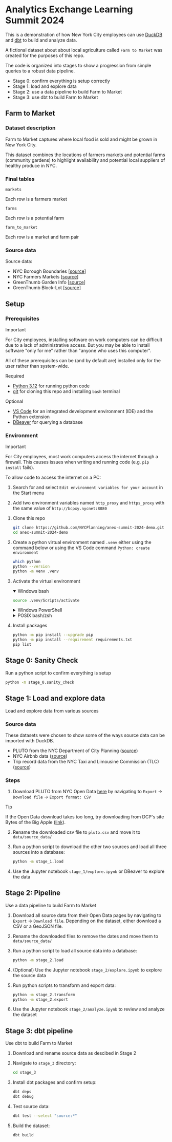 # Analytics Exchange Learning Summit 2024

This is a demonstration of how New York City employees can use [DuckDB](https://duckdb.org/) and [dbt](https://docs.getdbt.com/) to build and analyze data.

A fictional dataset about about local agriculture called `Farm to Market` was created for the purposes of this repo.

The code is organized into stages to show a progression from simple queries to a robust data pipeline.

- Stage 0: confirm everything is setup correctly
- Stage 1: load and explore data
- Stage 2: use a data pipeline to build Farm to Market
- Stage 3: use dbt to build Farm to Market

## Farm to Market

### Dataset description

Farm to Market captures where local food is sold and might be grown in New York City.

This dataset combines the locations of farmers markets and potential farms (community gardens) to highlight availability and potential local suppliers of healthy produce in NYC.

### Final tables

`markets`

Each row is a farmers market

`farms`

Each row is a potential farm

`farm_to_market`

Each row is a market and farm pair

### Source data

Source data:

- NYC Borough Boundaries [[source](https://data.cityofnewyork.us/City-Government/Borough-Boundaries/tqmj-j8zm)]
- NYC Farmers Markets [[source](https://data.cityofnewyork.us/Health/NYC-Farmers-Markets/8vwk-6iz2/about_data)]
- GreenThumb Garden Info [[source](https://data.cityofnewyork.us/dataset/GreenThumb-Garden-Info/p78i-pat6/about_data)]
- GreenThumb Block-Lot [[source](https://data.cityofnewyork.us/dataset/GreenThumb-Block-Lot/fsjc-9fyh/about_data)]

## Setup

### Prerequisites

> [!IMPORTANT]
> For City employees, installing software on work computers can be difficult due to a lack of administrative access. But you may be able to install software "only for me" rather than "anyone who uses this computer".
>
> All of these prerequisites can be (and by default are) installed only for the user rather than system-wide.

Required

- [Python 3.12](https://www.python.org/downloads/release/python-3120/) for running python code
- [git](https://git-scm.com/downloads) for cloning this repo and installing `bash` terminal

Optional

- [VS Code](https://code.visualstudio.com/) for an integrated development environment (IDE) and the Python extension
- [DBeaver](https://dbeaver.io/) for querying a database

### Environment

> [!IMPORTANT]
> For City employees, most work computers access the internet through a firewall. This causes issues when writing and running code (e.g. `pip install` fails).
>
> To allow code to access the internet on a PC:
>
> 1. Search for and select `Edit environment variables for your account` in the Start menu
>
> 2. Add two environment variables named `http_proxy` and `https_proxy` with the same value of `http://bcpxy.nycnet:8080`

1. Clone this repo

    ```bash
    git clone https://github.com/NYCPlanning/anex-summit-2024-demo.git
    cd anex-summit-2024-demo
    ```

2. Create a python virtual environment named `.venv` either using the command below or using the VS Code command `Python: create environment`

    ```bash
    which python
    python --version
    python -m venv .venv
    ```

3. Activate the virtual environment

    <details open>
    <summary>Windows bash</summary>

    ```bash
    source .venv/Scripts/activate
    ```

    </details>

    <details>
    <summary>Windows PowerShell</summary>

    ```shell
    venv\Scripts\Activate.ps1
    ```

    </details>

    <details>
    <summary>POSIX bash/zsh</summary>

    ```shell
    source .venv/bin/activate
    ```

    </details>

4. Install packages

    ```bash
    python -m pip install --upgrade pip
    python -m pip install --requirement requirements.txt
    pip list
    ```

## Stage 0: Sanity Check

Run a python script to confirm everything is setup

```bash
python -m stage_0.sanity_check
```

## Stage 1: Load and explore data

Load and explore data from various sources

### Source data

These datasets were chosen to show some of the ways source data can be imported with DuckDB.

- PLUTO from the NYC Department of City Planning ([source](https://data.cityofnewyork.us/d/64uk-42ks/))
- NYC Airbnb data ([source](https://insideairbnb.com/get-the-data/))
- Trip record data from the NYC Taxi and Limousine Commission (TLC) ([source](https://www.nyc.gov/site/tlc/about/tlc-trip-record-data.page))

### Steps

1. Download PLUTO from NYC Open Data [here](https://data.cityofnewyork.us/d/64uk-42ks/) by navigating to `Export` -> `Download file` -> `Export format: CSV`

> [!TIP]
> If the Open Data download takes too long, try downloading from DCP's site Bytes of the Big Apple ([link](https://www.nyc.gov/site/planning/data-maps/open-data/dwn-pluto-mappluto.page)).

2. Rename the downloaded csv file to `pluto.csv` and move it to `data/source_data/`

3. Run a python script to download the other two sources and load all three sources into a database:

   ```bash
   python -m stage_1.load
   ```

4. Use the Jupyter notebook `stage_1/explore.ipynb` or DBeaver to explore the data

## Stage 2: Pipeline

Use a data pipeline to build Farm to Market

1. Download all source data from their Open Data pages by navigating to `Export` -> `Download file`. Depending on the dataset, either download a CSV or a GeoJSON file.

2. Rename the downloaded files to remove the dates and move them to `data/source_data/`

3. Run a python script to load all source data into a database:

   ```bash
   python -m stage_2.load
   ```

4. (Optional) Use the Jupyter notebook `stage_2/explore.ipynb` to explore the source data

5. Run python scripts to transform and export data:

   ```bash
   python -m stage_2.transform
   python -m stage_2.export
   ```

6. Use the Jupyter notebook `stage_2/analyze.ipynb` to review and analyze the dataset

## Stage 3: dbt pipeline

Use dbt to build Farm to Market

1. Download and rename source data as descibed in Stage 2

2. Navigate to `stage_3` directory:

   ```bash
   cd stage_3
   ```

3. Install dbt packages and confirm setup:

   ```bash
   dbt deps
   dbt debug
   ```

4. Test source data:

   ```bash
   dbt test --select "source:*"
   ```

5. Build the dataset:

   ```bash
   dbt build
   ```
